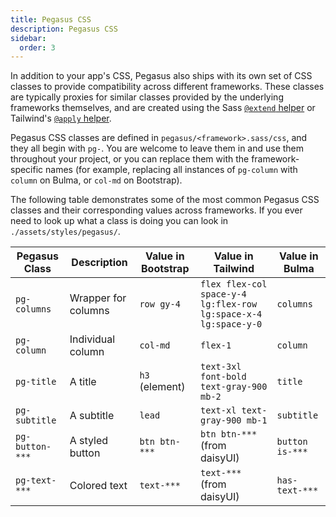 ```yaml
---
title: Pegasus CSS
description: Pegasus CSS
sidebar:
  order: 3
---
```


In addition to your app's CSS, Pegasus also ships with its own set of CSS classes to provide compatibility
across different frameworks.
These classes are typically proxies for similar classes provided by the underlying frameworks themselves,
and are created using the Sass [`@extend` helper](https://sass-lang.com/documentation/at-rules/extend)
or Tailwind's [`@apply` helper](https://tailwindcss.com/docs/reusing-styles#extracting-classes-with-apply).

Pegasus CSS classes are defined in `pegasus/<framework>.sass/css`, and they all begin with `pg-`.
You are welcome to leave them in and use them throughout your project, or you can replace them
with the framework-specific names (for example, replacing all instances
of `pg-column` with `column` on Bulma, or `col-md` on Bootstrap).

The following table demonstrates some of the most common Pegasus CSS classes and their corresponding values across frameworks.
If you ever need to look up what a class is doing you can look in `./assets/styles/pegasus/`.

| Pegasus Class   | Description         | Value in Bootstrap | Value in Tailwind                                               | Value in Bulma   |
|-----------------|---------------------|--------------------|-----------------------------------------------------------------|------------------|
| `pg-columns`    | Wrapper for columns | `row gy-4`         | `flex flex-col space-y-4 lg:flex-row lg:space-x-4 lg:space-y-0` | `columns`        |
| `pg-column`     | Individual column   | `col-md`           | `flex-1`                                                        | `column`         |
| `pg-title`      | A title             | `h3` (element)     | `text-3xl font-bold text-gray-900 mb-2`                         | `title`          |
| `pg-subtitle`   | A subtitle          | `lead`             | `text-xl text-gray-900 mb-1`                                    | `subtitle`       |
| `pg-button-***` | A styled button     | `btn btn-***`      | `btn btn-***` (from daisyUI)                                    | `button is-***`  |
| `pg-text-***`   | Colored text        | `text-***`         | `text-***` (from daisyUI)                                       | `has-text-***`   |
